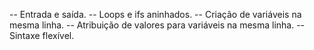 -- Entrada e saída.
-- Loops e ifs aninhados.
-- Criação de variáveis na mesma linha.
-- Atribuição de valores para variáveis na mesma linha.
-- Sintaxe flexível.
